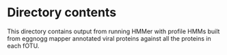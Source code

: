 # Directory contents

This directory contains output from running HMMer with profile HMMs built from eggnogg mapper annotated viral proteins against all the proteins in each fOTU. 